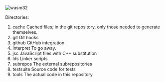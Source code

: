 ![wasm32](https://github.com/pipcet/wasm/workflows/wasm32/badge.svg)

Directories:

1. cache
  Cached files; in the git repository, only those needed to generate themselves.
1. git
  Git hooks
1. github
  GitHub integration
1. interpret
  To go away.
1. jsc
  JavaScript files with C++ substitution
1. lds
  Linker scripts
1. subrepos
  The external subrepositories
1. testsuite
  Source code for tests
1. tools
  The actual code in this repository
